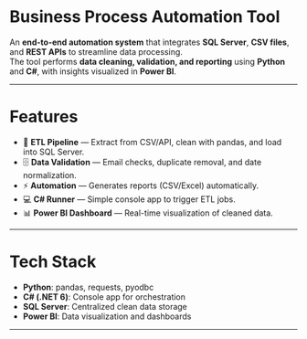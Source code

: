 # Business Process Automation Tool

An **end-to-end automation system** that integrates **SQL Server**, **CSV files**, and **REST APIs** to streamline data processing.  
The tool performs **data cleaning, validation, and reporting** using **Python** and **C#**, with insights visualized in **Power BI**.

---

# Features
- 🔄 **ETL Pipeline** — Extract from CSV/API, clean with pandas, and load into SQL Server.  
- 🗄 **Data Validation** — Email checks, duplicate removal, and date normalization.  
- ⚡ **Automation** — Generates reports (CSV/Excel) automatically.  
- 💻 **C# Runner** — Simple console app to trigger ETL jobs.  
- 📊 **Power BI Dashboard** — Real-time visualization of cleaned data.  

---

# Tech Stack
- **Python**: pandas, requests, pyodbc  
- **C# (.NET 6)**: Console app for orchestration  
- **SQL Server**: Centralized clean data storage  
- **Power BI**: Data visualization and dashboards  

---

